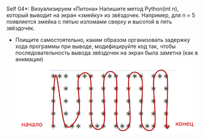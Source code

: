Self 04*: Визуализируем «Питона»
Напишите метод Python(int n), который выводит на экран
«змейку» из звёздочек.
Например, для n = 5 появляется змейка с пятью изломами
сверху и высотой в пять звёздочек.
* Поищите самостоятельно, каким образом организовать
задержку хода программы при выводе, модифицируйте код так,
чтобы последовательность вывода звёздочек на экран была
заметна (как в анимации)
![Alt text](../images/Self04.jpg)